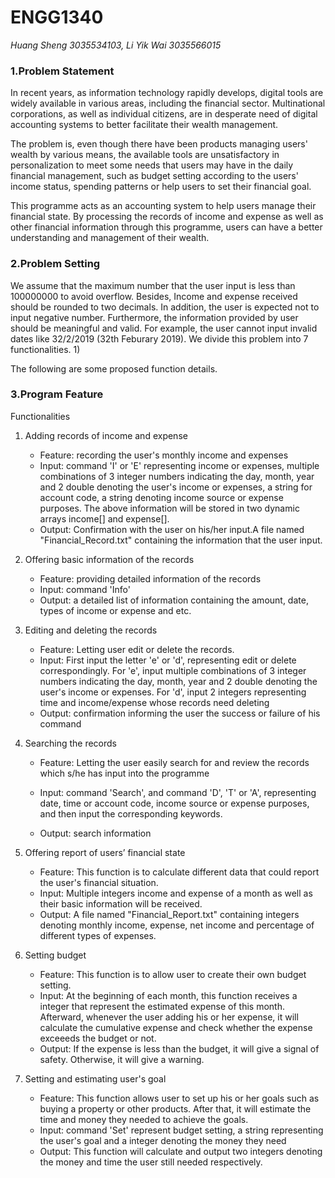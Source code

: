 # __ENGG1340__
*Huang Sheng 3035534103, Li Yik Wai 3035566015*

### **1.Problem Statement**
  In recent years, as information technology rapidly develops, digital tools are widely available in various areas, including the financial sector. Multinational corporations, as well as individual citizens, are in desperate need of digital accounting systems to better facilitate their wealth management. 

  The problem is, even though there have been products managing users' wealth by various means, the available tools are unsatisfactory in personalization to meet some needs that users may have in the daily financial management, such as budget setting according to the users' income status, spending patterns or help users to set their financial goal. 

  This programme acts as an accounting system to help users manage their financial state. By processing the records of income and expense as well as other financial information through this programme, users can have a better understanding and management of their wealth. 
  
### **2.Problem Setting**
  We assume that the maximum number that the user input is less than 100000000 to avoid overflow. Besides, Income and expense received should be rounded to two decimals. In addition, the user is expected not to input negative number. Furthermore, the information provided by user should be meaningful and valid. For example, the user cannot input invalid dates like 32/2/2019 (32th Feburary 2019). 
  We divide this problem into 7 functionalities. 1)
  
  The following are some proposed function details.

### **3.Program Feature**
  Functionalities
  1. Adding records of income and expense
     - Feature: recording the user's monthly income and expenses
     - Input: command 'I' or 'E' representing income or expenses, multiple combinations of 3 integer numbers indicating the day, month, year and 2 double denoting the user's income or expenses, a string for account code, a string denoting income source or expense purposes. The above information will be stored in two dynamic arrays income[] and expense[].
     - Output: Confirmation with the user on his/her input.A file named "Financial_Record.txt" containing the information that the user input.
     
  2. Offering basic information of the records
     - Feature: providing detailed information of the records
     - Input: command 'Info'
     - Output: a detailed list of information containing the amount, date, types of income or expense and etc.
     
  3. Editing and deleting the records 
     - Feature: Letting user edit or delete the records.
     - Input: First input the letter 'e' or 'd', representing edit or delete correspondingly. For 'e', input multiple combinations of 3 integer numbers indicating the day, month, year and 2 double denoting the user's income or expenses. For 'd', input 2 integers representing time and income/expense whose records need deleting
     - Output: confirmation informing the user the success or failure of his command
     
  4. Searching the records
     - Feature: Letting the user easily search for and review the records which s/he has input into the programme
     - Input: command 'Search', and command 'D', 'T' or 'A', representing date, time or account code, income source or expense purposes, and then input the corresponding keywords.
     
     - Output: search information
  5. Offering report of users’ financial state
     - Feature: This function is to calculate different data that could report the user's financial situation.
     - Input: Multiple integers income and expense of a month as well as their basic information will be received.
     - Output: A file named "Financial_Report.txt" containing integers denoting monthly income, expense, net income and percentage of different types of expenses.  
     
  6. Setting budget
     - Feature: This function is to allow user to create their own budget setting.
     - Input: At the beginning of each month, this function receives a integer that represent the estimated expense of this month. Afterward, whenever the user adding his or her expense, it will calculate the cumulative expense and check whether the expense exceeeds the budget or not.
     - Output: If the expense is less than the budget, it will give a signal of safety. Otherwise, it will give a warning. 
     
  7. Setting and estimating user's goal
     - Feature: This function allows user to set up his or her goals such as buying a property or other products. After that, it will estimate the time and money they needed to achieve the goals.
     - Input: command 'Set' represent budget setting, a string representing the user's goal and a integer denoting the money they need
     - Output: This function will calculate and output two integers denoting the money and time the user still needed respectively. 
